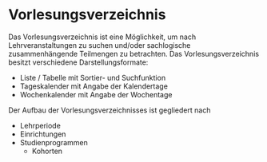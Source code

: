 # Vorlesungsverzeichnis

Das Vorlesungsverzeichnis ist eine Möglichkeit, um nach Lehrveranstaltungen zu suchen und/oder sachlogische zusammenhängende Teilmengen zu betrachten. Das Vorlesungsverzeichnis besitzt verschiedene Darstellungsformate:

- Liste / Tabelle mit Sortier- und Suchfunktion
- Tageskalender mit Angabe der Kalendertage
- Wochenkalender mit Angabe der Wochentage

Der Aufbau der Vorlesungsverzeichnisses ist gegliedert nach

- Lehrperiode
- Einrichtungen
- Studienprogrammen
  - Kohorten